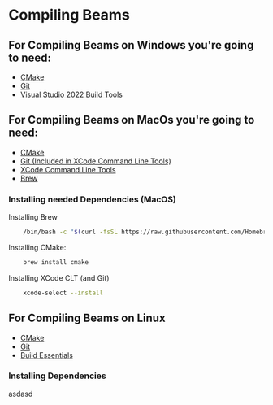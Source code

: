 # Compiling Beams 


## For Compiling Beams on Windows you're going to need:

- [CMake](https://cmake.org/download/)
- [Git](https://git-scm.com/downloads)
- [Visual Studio 2022 Build Tools](https://visualstudio.microsoft.com/de/downloads/)

## For Compiling Beams on MacOs you're going to need:

- [CMake]()
- [Git (Included in XCode Command Line Tools)](#installing-needed-dependencies-macos)
- [XCode Command Line Tools](#installing-needed-dependencies-macos)
- [Brew](https://brew.sh/)

### Installing needed Dependencies (MacOS)
Installing Brew
``` Bash
    /bin/bash -c "$(curl -fsSL https://raw.githubusercontent.com/Homebrew/install/HEAD/install.sh)"
```
Installing CMake:
```bash
    brew install cmake 
```
Installing XCode CLT (and Git)
```bash
    xcode-select --install
```



## For Compiling Beams on Linux 


- [CMake](https://cmake.org/download/)
- [Git](https://git-scm.com/downloads)
- [Build Essentials]() 

### Installing Dependencies 
asdasd
